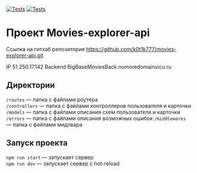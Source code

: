 [![Tests](../../actions/workflows/tests-13-sprint.yml/badge.svg)](../../actions/workflows/tests-13-sprint.yml) [![Tests](../../actions/workflows/tests-14-sprint.yml/badge.svg)](../../actions/workflows/tests-14-sprint.yml)
# Проект Movies-explorer-api

Ссылка на гитхаб репозитория https://github.com/k0t1k777/movies-explorer-api.git

IP 51.250.17.142
Backend BigBaseMoviesBack.nomoredomainsicu.ru

## Директории

`/routes` — папка с файлами роутера  
`/controllers` — папка с файлами контроллеров пользователя и карточки   
`/models` — папка с файлами описания схем пользователя и карточки
`/errors` — папка с файлами описания возможных ошибок
`/middlewares` — папка с файлами мидлвара

## Запуск проекта

`npm run start` — запускает сервер   
`npm run dev` — запускает сервер с hot-reload

